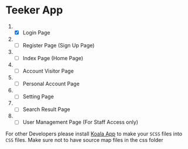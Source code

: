 # Teeker App

1. - [x] Login Page
2. - [ ] Register Page (Sign Up Page)
3. - [ ] Index Page (Home Page)
4. - [ ] Account Visitor Page
5. - [ ] Personal Account Page
6. - [ ] Setting Page
7. - [ ] Search Result Page
8. - [ ] User Management Page (For Staff Access only)

For other Developers please install [Koala App](http://koala-app.com/) to make your `SCSS` files into `CSS` files. Make sure not to have source map files in the css folder

